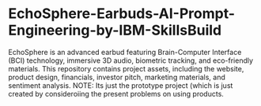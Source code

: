 # EchoSphere-Earbuds-AI-Prompt-Engineering-by-IBM-SkillsBuild
EchoSphere is an advanced earbud featuring Brain-Computer Interface (BCI) technology, immersive 3D audio, biometric tracking, and eco-friendly materials. This repository contains project assets, including the website, product design, financials, investor pitch, marketing materials, and sentiment analysis.
NOTE: Its just the prototype project (which is just created by consideroiing the present problems on using products.
